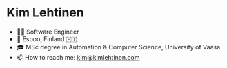 # Kim Lehtinen

- 👨‍💻 Software Engineer
- 📍 Espoo, Finland 🇫🇮
- 🎓 MSc degree in Automation & Computer Science, University of Vaasa
- 📫 How to reach me: kim@kimlehtinen.com

